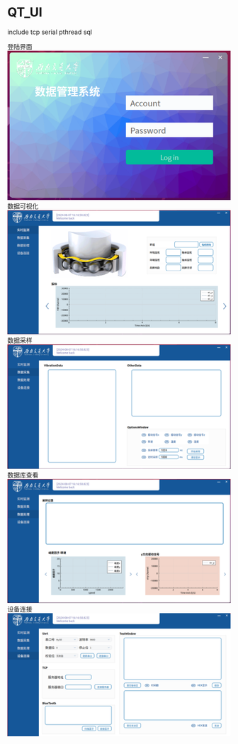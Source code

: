 # QT_UI
include tcp serial pthread sql

登陆界面  
![alt text](image/1.png)
数据可视化  
![alt text](image/2.png)
数据采样  
![alt text](image/3.png)
数据库查看  
![alt text](image/4.png)
设备连接  
![alt text](image/5.png)
